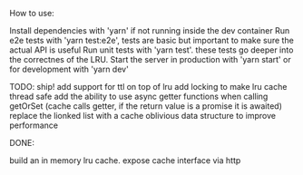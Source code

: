 
How to use:

Install dependencies with 'yarn' if not running inside the dev container
Run e2e tests with 'yarn test:e2e', tests are basic but important to make sure the actual API is useful 
Run unit tests with 'yarn test'. these tests go deeper into the correctnes of the LRU. 
Start the server in production with 'yarn start' or for development with 'yarn dev'

TODO:
ship!
add support for ttl on top of lru
add locking to make lru cache thread safe
add the ability to use async getter functions when calling getOrSet (cache calls getter, if the return value is a promise it is awaited) 
replace the lionked list with a cache oblivious data structure to improve performance

DONE:

build an in memory lru cache. 
expose cache interface via http 

